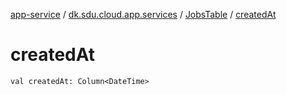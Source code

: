 [app-service](../../index.md) / [dk.sdu.cloud.app.services](../index.md) / [JobsTable](index.md) / [createdAt](./created-at.md)

# createdAt

`val createdAt: Column<DateTime>`